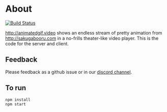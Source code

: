 # About
[![Build Status](https://travis-ci.com/sakuga-video/sakuga.video.svg?branch=master)](https://travis-ci.com/sakuga-video/sakuga.video)

http://animatedgif.video shows an endless stream of pretty animation from http://sakugabooru.com in a no-frills theater-like video player. This is the code for the server and client.

## Feedback
Please feedback as a github issue or in our [discord channel](https://discordapp.com/invite/vBajPyD).

## To run

```
npm install
npm start
```
